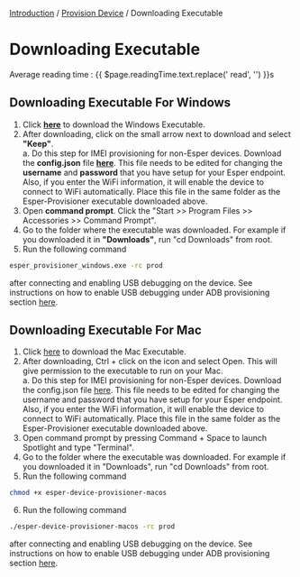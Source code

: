 [Introduction](../../index.md) / [Provision Device](../index.md) / Downloading Executable

# Downloading Executable
<div class="avg-reading-time" style="margin-top: 0rem;">Average reading time : {{ $page.readingTime.text.replace(' read', '') }}s</div>


## Downloading Executable For Windows

1. Click <a href="/Executables/esper_provisioner_windows.exe" download>**here**</a> to download the Windows Executable.
2. After downloading, click on the small arrow next to download and select **"Keep"**.\
  a. Do this step for IMEI provisioning for non-Esper devices. Download the **config.json** file <a href="/Executables/config.json" download>**here**</a>. This file needs to be edited for changing the **username** and **password** that you have setup for your Esper endpoint. Also, if you enter the WiFi information, it will enable the device to connect to WiFi automatically. Place this file in the same folder as the
Esper-Provisioner executable downloaded above.
3. Open **command prompt**. Click the "Start >> Program Files >> Accessories >> Command Prompt".
4. Go to the folder where the executable was downloaded. For example if you downloaded it in **"Downloads"**, run "cd Downloads" from root.
5. Run the following command 
```sh
esper_provisioner_windows.exe -rc prod
```
after connecting and enabling USB debugging on the device. See instructions on how to enable USB debugging under ADB provisioning section [here](../index.md).


## Downloading Executable For Mac

1. Click <a href="/Executables/esper-device-provisioner-macos" download>here</a> to download the Mac Executable.
2. After downloading, Ctrl + click on the icon and select Open. This will give permission to the executable to run on your Mac.\
  a. Do this step for IMEI provisioning for non-Esper devices. Download the config.json file <a href="/Executables/config.json" download>here</a>. This file needs to be edited for changing the username and password that you have setup for your Esper endpoint. Also, if you enter the WiFi information, it will enable the device to connect to WiFi automatically. Place this file in the same folder as the 
Esper-Provisioner executable downloaded above.
3. Open command prompt by pressing Command + Space to launch Spotlight and type "Terminal".
4. Go to the folder where the executable was downloaded. For example if you downloaded it in "Downloads", run "cd Downloads" from root.
5. Run the following command
```sh
chmod +x esper-device-provisioner-macos
```
6. Run the following command 
```sh
./esper-device-provisioner-macos -rc prod
```
 after connecting and enabling USB debugging on the device. See instructions on how to enable USB debugging under ADB provisioning section [here](../index.md).

